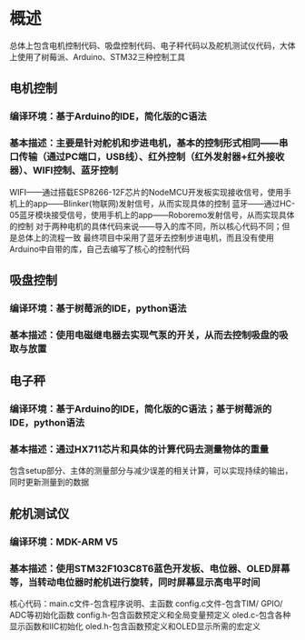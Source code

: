 # 概述
总体上包含电机控制代码、吸盘控制代码、电子秤代码以及舵机测试仪代码，大体上使用了树莓派、Arduino、STM32三种控制工具

## 电机控制
### 编译环境：基于Arduino的IDE，简化版的C语法
### 基本描述：主要是针对舵机和步进电机，基本的控制形式相同——串口传输（通过PC端口，USB线）、红外控制（红外发射器+红外接收器）、WIFI控制、蓝牙控制
WIFI——通过搭载ESP8266-12F芯片的NodeMCU开发板实现接收信号，使用手机上的app——Blinker(物联网)发射信号，从而实现具体的控制
 蓝牙——通过HC-05蓝牙模块接受信号，使用手机上的app——Roboremo发射信号，从而实现具体的控制
对于两种电机的具体代码来说——导入的库不同，所以核心代码不同；但是总体上的流程一致
最终项目中采用了蓝牙去控制步进电机，而且没有使用Arduino中自带的库，自己去编写了核心的控制代码

## 吸盘控制
### 编译环境：基于树莓派的IDE，python语法
### 基本描述：使用电磁继电器去实现气泵的开关，从而去控制吸盘的吸取与放置


## 电子秤
### 编译环境：基于Arduino的IDE，简化版的C语法；基于树莓派的IDE，python语法
### 基本描述：通过HX711芯片和具体的计算代码去测量物体的重量
包含setup部分、主体的测量部分与减少误差的相关计算，可以实现持续的输出，同时更新测量到的数据

## 舵机测试仪
### 编译环境：MDK-ARM V5
### 基本描述：使用STM32F103C8T6蓝色开发板、电位器、OLED屏幕等，当转动电位器时舵机进行旋转，同时屏幕显示高电平时间
核心代码：main.c文件-包含程序说明、主函数
         config.c文件-包含TIM/ GPIO/ ADC等初始化函数
         config.h-包含函数预定义和全局变量预定义
         oled.c-包含各种显示函数和IIC初始化
         oled.h-包含函数预定义和OLED显示所需的宏定义 

